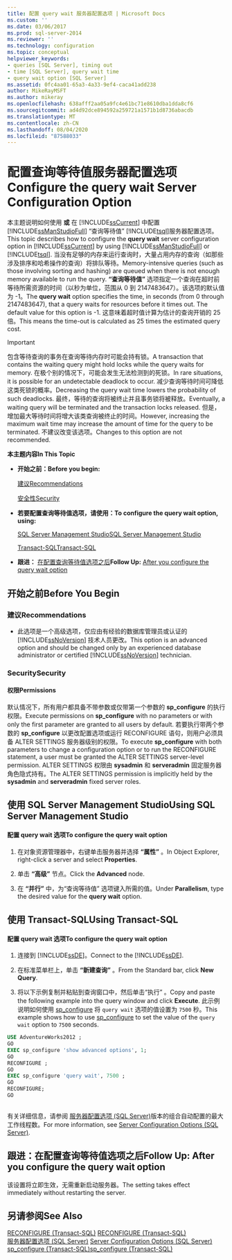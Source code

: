 ```yaml
---
title: 配置 query wait 服务器配置选项 | Microsoft Docs
ms.custom: ''
ms.date: 03/06/2017
ms.prod: sql-server-2014
ms.reviewer: ''
ms.technology: configuration
ms.topic: conceptual
helpviewer_keywords:
- queries [SQL Server], timing out
- time [SQL Server], query wait time
- query wait option [SQL Server]
ms.assetid: 0fc4aa01-65a3-4a33-9ef4-caca41add238
author: MikeRayMSFT
ms.author: mikeray
ms.openlocfilehash: 638afff2aa05a9fc4e61bc71e8610dba1dda8cf6
ms.sourcegitcommit: ad4d92dce894592a259721a1571b1d8736abacdb
ms.translationtype: MT
ms.contentlocale: zh-CN
ms.lasthandoff: 08/04/2020
ms.locfileid: "87588033"
---
```

# <a name="configure-the-query-wait-server-configuration-option"></a><span data-ttu-id="84f2b-102">配置查询等待值服务器配置选项</span><span class="sxs-lookup"><span data-stu-id="84f2b-102">Configure the query wait Server Configuration Option</span></span>
  <span data-ttu-id="84f2b-103">本主题说明如何使用 **或** 在 [!INCLUDE[ssCurrent](../../includes/sscurrent-md.md)] 中配置 [!INCLUDE[ssManStudioFull](../../includes/ssmanstudiofull-md.md)] “查询等待值” [!INCLUDE[tsql](../../includes/tsql-md.md)]服务器配置选项。</span><span class="sxs-lookup"><span data-stu-id="84f2b-103">This topic describes how to configure the **query wait** server configuration option in [!INCLUDE[ssCurrent](../../includes/sscurrent-md.md)] by using [!INCLUDE[ssManStudioFull](../../includes/ssmanstudiofull-md.md)] or [!INCLUDE[tsql](../../includes/tsql-md.md)].</span></span> <span data-ttu-id="84f2b-104">当没有足够的内存来运行查询时，大量占用内存的查询（如那些涉及排序和哈希操作的查询）将排队等待。</span><span class="sxs-lookup"><span data-stu-id="84f2b-104">Memory-intensive queries (such as those involving sorting and hashing) are queued when there is not enough memory available to run the query.</span></span> <span data-ttu-id="84f2b-105">**“查询等待值”** 选项指定一个查询在超时前等待所需资源的时间（以秒为单位，范围从 0 到 2147483647）。该选项的默认值为 -1。</span><span class="sxs-lookup"><span data-stu-id="84f2b-105">The **query wait** option specifies the time, in seconds (from 0 through 2147483647), that a query waits for resources before it times out. The default value for this option is -1.</span></span> <span data-ttu-id="84f2b-106">这意味着超时值计算为估计的查询开销的 25 倍。</span><span class="sxs-lookup"><span data-stu-id="84f2b-106">This means the time-out is calculated as 25 times the estimated query cost.</span></span>  
  
> [!IMPORTANT]  
>  <span data-ttu-id="84f2b-107">包含等待查询的事务在查询等待内存时可能会持有锁。</span><span class="sxs-lookup"><span data-stu-id="84f2b-107">A transaction that contains the waiting query might hold locks while the query waits for memory.</span></span> <span data-ttu-id="84f2b-108">在极个别的情况下，可能会发生无法检测到的死锁。</span><span class="sxs-lookup"><span data-stu-id="84f2b-108">In rare situations, it is possible for an undetectable deadlock to occur.</span></span> <span data-ttu-id="84f2b-109">减少查询等待时间可降低这类死锁的概率。</span><span class="sxs-lookup"><span data-stu-id="84f2b-109">Decreasing the query wait time lowers the probability of such deadlocks.</span></span> <span data-ttu-id="84f2b-110">最终，等待的查询将被终止并且事务锁将被释放。</span><span class="sxs-lookup"><span data-stu-id="84f2b-110">Eventually, a waiting query will be terminated and the transaction locks released.</span></span> <span data-ttu-id="84f2b-111">但是，增加最大等待时间将增大该类查询被终止的时间。</span><span class="sxs-lookup"><span data-stu-id="84f2b-111">However, increasing the maximum wait time may increase the amount of time for the query to be terminated.</span></span> <span data-ttu-id="84f2b-112">不建议改变该选项。</span><span class="sxs-lookup"><span data-stu-id="84f2b-112">Changes to this option are not recommended.</span></span>  
  
 <span data-ttu-id="84f2b-113">**本主题内容**</span><span class="sxs-lookup"><span data-stu-id="84f2b-113">**In This Topic**</span></span>  
  
-   <span data-ttu-id="84f2b-114">**开始之前：**</span><span class="sxs-lookup"><span data-stu-id="84f2b-114">**Before you begin:**</span></span>  
  
     [<span data-ttu-id="84f2b-115">建议</span><span class="sxs-lookup"><span data-stu-id="84f2b-115">Recommendations</span></span>](#Recommendations)  
  
     [<span data-ttu-id="84f2b-116">安全性</span><span class="sxs-lookup"><span data-stu-id="84f2b-116">Security</span></span>](#Security)  
  
-   <span data-ttu-id="84f2b-117">**若要配置查询等待值选项，请使用：**</span><span class="sxs-lookup"><span data-stu-id="84f2b-117">**To configure the query wait option, using:**</span></span>  
  
     [<span data-ttu-id="84f2b-118">SQL Server Management Studio</span><span class="sxs-lookup"><span data-stu-id="84f2b-118">SQL Server Management Studio</span></span>](#SSMSProcedure)  
  
     [<span data-ttu-id="84f2b-119">Transact-SQL</span><span class="sxs-lookup"><span data-stu-id="84f2b-119">Transact-SQL</span></span>](#TsqlProcedure)  
  
-   <span data-ttu-id="84f2b-120">**跟进：** [在配置查询等待值选项之后](#FollowUp)</span><span class="sxs-lookup"><span data-stu-id="84f2b-120">**Follow Up:**  [After you configure the query wait option](#FollowUp)</span></span>  
  
##  <a name="before-you-begin"></a><a name="BeforeYouBegin"></a> <span data-ttu-id="84f2b-121">开始之前</span><span class="sxs-lookup"><span data-stu-id="84f2b-121">Before You Begin</span></span>  
  
###  <a name="recommendations"></a><a name="Recommendations"></a> <span data-ttu-id="84f2b-122">建议</span><span class="sxs-lookup"><span data-stu-id="84f2b-122">Recommendations</span></span>  
  
-   <span data-ttu-id="84f2b-123">此选项是一个高级选项，仅应由有经验的数据库管理员或认证的 [!INCLUDE[ssNoVersion](../../includes/ssnoversion-md.md)] 技术人员更改。</span><span class="sxs-lookup"><span data-stu-id="84f2b-123">This option is an advanced option and should be changed only by an experienced database administrator or certified [!INCLUDE[ssNoVersion](../../includes/ssnoversion-md.md)] technician.</span></span>  
  
###  <a name="security"></a><a name="Security"></a> <span data-ttu-id="84f2b-124">Security</span><span class="sxs-lookup"><span data-stu-id="84f2b-124">Security</span></span>  
  
####  <a name="permissions"></a><a name="Permissions"></a> <span data-ttu-id="84f2b-125">权限</span><span class="sxs-lookup"><span data-stu-id="84f2b-125">Permissions</span></span>  
 <span data-ttu-id="84f2b-126">默认情况下，所有用户都具备不带参数或仅带第一个参数的 **sp_configure** 的执行权限。</span><span class="sxs-lookup"><span data-stu-id="84f2b-126">Execute permissions on **sp_configure** with no parameters or with only the first parameter are granted to all users by default.</span></span> <span data-ttu-id="84f2b-127">若要执行带两个参数的 **sp_configure** 以更改配置选项或运行 RECONFIGURE 语句，则用户必须具备 ALTER SETTINGS 服务器级别的权限。</span><span class="sxs-lookup"><span data-stu-id="84f2b-127">To execute **sp_configure** with both parameters to change a configuration option or to run the RECONFIGURE statement, a user must be granted the ALTER SETTINGS server-level permission.</span></span> <span data-ttu-id="84f2b-128">ALTER SETTINGS 权限由 **sysadmin** 和 **serveradmin** 固定服务器角色隐式持有。</span><span class="sxs-lookup"><span data-stu-id="84f2b-128">The ALTER SETTINGS permission is implicitly held by the **sysadmin** and **serveradmin** fixed server roles.</span></span>  
  
##  <a name="using-sql-server-management-studio"></a><a name="SSMSProcedure"></a> <span data-ttu-id="84f2b-129">使用 SQL Server Management Studio</span><span class="sxs-lookup"><span data-stu-id="84f2b-129">Using SQL Server Management Studio</span></span>  
  
#### <a name="to-configure-the-query-wait-option"></a><span data-ttu-id="84f2b-130">配置 query wait 选项</span><span class="sxs-lookup"><span data-stu-id="84f2b-130">To configure the query wait option</span></span>  
  
1.  <span data-ttu-id="84f2b-131">在对象资源管理器中，右键单击服务器并选择 **“属性”** 。</span><span class="sxs-lookup"><span data-stu-id="84f2b-131">In Object Explorer, right-click a server and select **Properties**.</span></span>  
  
2.  <span data-ttu-id="84f2b-132">单击 **“高级”** 节点。</span><span class="sxs-lookup"><span data-stu-id="84f2b-132">Click the **Advanced** node.</span></span>  
  
3.  <span data-ttu-id="84f2b-133">在 **“并行”** 中，为“查询等待值”  选项键入所需的值。</span><span class="sxs-lookup"><span data-stu-id="84f2b-133">Under **Parallelism**, type the desired value for the **query wait** option.</span></span>  
  
##  <a name="using-transact-sql"></a><a name="TsqlProcedure"></a> <span data-ttu-id="84f2b-134">使用 Transact-SQL</span><span class="sxs-lookup"><span data-stu-id="84f2b-134">Using Transact-SQL</span></span>  
  
#### <a name="to-configure-the-query-wait-option"></a><span data-ttu-id="84f2b-135">配置 query wait 选项</span><span class="sxs-lookup"><span data-stu-id="84f2b-135">To configure the query wait option</span></span>  
  
1.  <span data-ttu-id="84f2b-136">连接到 [!INCLUDE[ssDE](../../includes/ssde-md.md)]。</span><span class="sxs-lookup"><span data-stu-id="84f2b-136">Connect to the [!INCLUDE[ssDE](../../includes/ssde-md.md)].</span></span>  
  
2.  <span data-ttu-id="84f2b-137">在标准菜单栏上，单击 **“新建查询”** 。</span><span class="sxs-lookup"><span data-stu-id="84f2b-137">From the Standard bar, click **New Query**.</span></span>  
  
3.  <span data-ttu-id="84f2b-138">将以下示例复制并粘贴到查询窗口中，然后单击“执行” 。</span><span class="sxs-lookup"><span data-stu-id="84f2b-138">Copy and paste the following example into the query window and click **Execute**.</span></span> <span data-ttu-id="84f2b-139">此示例说明如何使用 [sp_configure](/sql/relational-databases/system-stored-procedures/sp-configure-transact-sql) 将 `query wait` 选项的值设置为 `7500` 秒。</span><span class="sxs-lookup"><span data-stu-id="84f2b-139">This example shows how to use [sp_configure](/sql/relational-databases/system-stored-procedures/sp-configure-transact-sql) to set the value of the `query wait` option to `7500` seconds.</span></span>  
  
```sql  
USE AdventureWorks2012 ;  
GO  
EXEC sp_configure 'show advanced options', 1;  
GO  
RECONFIGURE ;  
GO  
EXEC sp_configure 'query wait', 7500 ;  
GO  
RECONFIGURE;  
GO  
  
```  
  
 <span data-ttu-id="84f2b-140">有关详细信息，请参阅 [服务器配置选项 (SQL Server)](server-configuration-options-sql-server.md)版本的组合自动配置的最大工作线程数。</span><span class="sxs-lookup"><span data-stu-id="84f2b-140">For more information, see [Server Configuration Options &#40;SQL Server&#41;](server-configuration-options-sql-server.md).</span></span>  
  
##  <a name="follow-up-after-you-configure-the-query-wait-option"></a><a name="FollowUp"></a> <span data-ttu-id="84f2b-141">跟进：在配置查询等待值选项之后</span><span class="sxs-lookup"><span data-stu-id="84f2b-141">Follow Up: After you configure the query wait option</span></span>  
 <span data-ttu-id="84f2b-142">该设置将立即生效，无需重新启动服务器。</span><span class="sxs-lookup"><span data-stu-id="84f2b-142">The setting takes effect immediately without restarting the server.</span></span>  
  
## <a name="see-also"></a><span data-ttu-id="84f2b-143">另请参阅</span><span class="sxs-lookup"><span data-stu-id="84f2b-143">See Also</span></span>  
 <span data-ttu-id="84f2b-144">[RECONFIGURE (Transact-SQL)](/sql/t-sql/language-elements/reconfigure-transact-sql) </span><span class="sxs-lookup"><span data-stu-id="84f2b-144">[RECONFIGURE &#40;Transact-SQL&#41;](/sql/t-sql/language-elements/reconfigure-transact-sql) </span></span>  
 <span data-ttu-id="84f2b-145">[服务器配置选项 (SQL Server)](server-configuration-options-sql-server.md) </span><span class="sxs-lookup"><span data-stu-id="84f2b-145">[Server Configuration Options &#40;SQL Server&#41;](server-configuration-options-sql-server.md) </span></span>  
 [<span data-ttu-id="84f2b-146">sp_configure &#40;Transact-SQL&#41;</span><span class="sxs-lookup"><span data-stu-id="84f2b-146">sp_configure &#40;Transact-SQL&#41;</span></span>](/sql/relational-databases/system-stored-procedures/sp-configure-transact-sql)  
  
  
